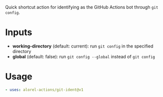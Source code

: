 Quick shortcut action for identifying as the GitHub Actions bot through `git config`.

# Inputs

- **working-directory** (default: current): run `git config` in the specified directory
- **global** (default: false): run `git config --global` instead of `git config`

# Usage

```yaml
- uses: alorel-actions/git-ident@v1
```
